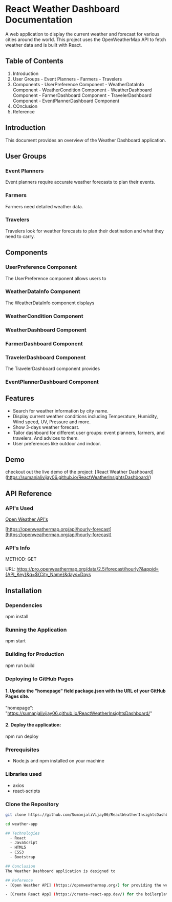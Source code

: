 
# React Weather Dashboard Documentation

A web application to display the current weather and forecast for various cities around the world. This project uses the OpenWeatherMap API to fetch weather data and is built with React.

## Table of Contents
  1. Introduction
  2. User Groups
    - Event Planners
    - Farmers
    - Travelers
  3. Components
    - UserPreference Component
    - WeatherDataInfo Component
    - WeatherCondition Component
    - WeatherDashboard Component
    - FarmerDashboard Component
    - TravelerDashboard Component
    - EventPlannerDashboard Component
  4. COnclusion
  5. Reference

## Introduction
This document provides an overview of the Weather Dashboard application.

## User Groups

### Event Planners 
Event planners require accurate weather forecasts to plan their events.

### Farmers
Farmers need detailed weather data.

### Travelers 
Travelers look for weather forecasts to plan their destination and what they need to carry.

## Components

### UserPreference Component
The UserPreference component allows users to

### WeatherDataInfo Component
The WeatherDataInfo component displays

### WeatherCondition Component


### WeatherDashboard Component


### FarmerDashboard Component


### TravelerDashboard Component
The TravelerDashboard component provides

### EventPlannerDashboard Component


## Features

- Search for weather information by city name.
- Display current weather conditions including Temperature, Humidity, Wind speed, UV, Pressure and more.
- Show 3-days weather forecast.
- Tailor dashboard for different user groups: event planners, farmers, and travelers. And advices to them.
- User preferences like outdoor and indoor.

## Demo
checkout out the live demo of the project: [React Weather Dashboard] (https://sumanjalivijay06.github.io/ReactWeatherInsightsDashboard/)

## API Reference

### API's Used
   [Open Weather API's](https://openweathermap.org/)

   [https://openweathermap.org/api/hourly-forecast](https://openweathermap.org/api/hourly-forecast)


### API's Info 
METHOD: GET

URL:
 https://pro.openweathermap.org/data/2.5/forecast/hourly?&appid={API_Key}&q=${City_Name}&days=Days

## Installation

### Dependencies
npm install

### Running the Application
npm start

### Building for Production
npm run build

### Deploying to GitHub Pages

#### 1. Update the "homepage" field package.json with the URL of your GitHub Pages site.
"homepage": "https://sumanjalivijay06.github.io/ReactWeatherInsightsDashboard/"

#### 2. Deploy the application:
npm run deploy

### Prerequisites

- Node.js and npm installed on your machine

### Libraries used
- axios
- react-scripts

### Clone the Repository

```bash
git clone https://github.com/SumanjaliVijay06/ReactWeatherInsightsDashboard

cd weather-app

## Technologies
  - React
  - JavaScript
  - HTML5
  - CSS3
  - Bootstrap

## Conclusion
The Weather Dashboard application is designed to

## Reference
- [Open Weather API] (https://openweathermap.org/) for providing the weather API

- [Create React App] (https://create-react-app.dev/) for the boilerplate code

